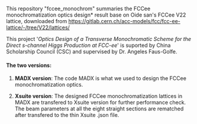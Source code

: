 This repository "fccee_monochrom" summaries the FCCee monochromatization optics design* result base on Oide san's FCCee V22 lattice, downloaded from https://gitlab.cern.ch/acc-models/fcc/fcc-ee-lattice/-/tree/V22/lattices/

This project '*Optics Design of a Transverse Monochromatic Scheme for the Direct s-channel Higgs Production at FCC-ee*' is suported by China Scholarship Council (CSC) and supervised by Dr. Angeles Faus-Golfe.

#### The two versions:
1. **MADX version**: The code MADX is what we used to design the FCCee monochromatization optics.

2. **Xsuite version**: The designed FCCee monochromatization lattices in MADX are transfered to Xsuite version for further performance check. The beam parameters at all the eight straight sections are rematched after transfered to the thin Xsuite .json file.